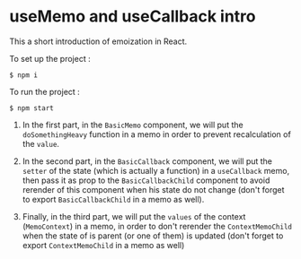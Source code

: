 # useMemo and useCallback intro

This a short introduction of emoization in React.

To set up the project :

```shell
$ npm i
```

To run the project :

```shell
$ npm start
```

1. In the first part, in the `BasicMemo` component, we will put the `doSomethingHeavy` function in a memo in order to prevent recalculation of the `value`.

2. In the second part, in the `BasicCallback` component, we will put the `setter` of the state (which is actually a function) in a `useCallback` memo, then pass it as prop to the `BasicCallbackChild` component to avoid rerender of this component when his state do not change (don't forget to export `BasicCallbackChild` in a memo as well).

3. Finally, in the third part, we will put the `values` of the context (`MemoContext`) in a memo, in order to don't rerender the `ContextMemoChild` when the state of is parent (or one of them) is updated (don't forget to export `ContextMemoChild` in a memo as well)


